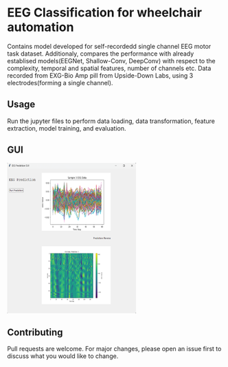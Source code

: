 # EEG Classification for wheelchair automation

Contains model developed for self-recordedd single channel EEG motor task dataset. Additionaly, compares the performance with already establised models(EEGNet, Shallow-Conv, DeepConv) with respect to the complexity, temporal and spatial features, number of channels etc.
Data recorded from EXG-Bio Amp pill from Upside-Down Labs, using 3 electrodes(forming a single channel). 

## Usage

Run the jupyter files to perform data loading, data transformation, feature extraction, model training, and evaluation.

## GUI
<img src ="https://github.com/ssandra102/EEG-Classification/blob/6e3e7f0ce9210e7f15a75c8b636ea926ddd33784/images/prediction_GUI.png" width="300" height="350">

## Contributing

Pull requests are welcome. For major changes, please open an issue first to discuss what you would like to change.
